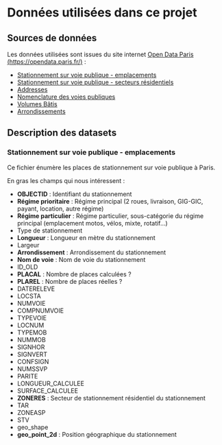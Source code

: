 # Données utilisées dans ce projet

## Sources de données

Les données utilisées sont issues du site internet [Open Data Paris (https://opendata.paris.fr/)](https://opendata.paris.fr/) :

- [Stationnement sur voie publique - emplacements](https://opendata.paris.fr/explore/dataset/stationnement-voie-publique-emplacements/table/?disjunctive.regpri&disjunctive.regpar&disjunctive.typsta&disjunctive.arrond)
- [Stationnement sur voie publique - secteurs résidentiels](https://opendata.paris.fr/explore/dataset/stationnement-sur-voie-publique-secteurs-residentiels/export/)
- [Addresses](https://opendata.paris.fr/explore/dataset/adresse_paris/table/)
- [Nomenclature des voies publiques](https://opendata.paris.fr/explore/dataset/noms_voies_actuelles_paris/table/)
- [Volumes Bâtis](https://opendata.paris.fr/explore/dataset/volumesbatisparis2011/table/?location=17,48.86576,2.33848&basemap=jawg.streets)
- [Arrondissements](https://opendata.paris.fr/explore/dataset/arrondissements/table/?location=12,48.85889,2.34692&basemap=jawg.streets)

## Description des datasets

### Stationnement sur voie publique - emplacements

Ce fichier énumère les places de stationnement sur voie publique à Paris.

En gras les champs qui nous intéressent :

- **OBJECTID** : Identifiant du stationnement
- **Régime prioritaire** : Régime principal (2 roues, livraison, GIG-GIC, payant, location, autre régime)
- **Régime particulier** : Régime particulier, sous-catégorie du régime principal (emplacement motos, vélos, mixte, rotatif...)
- Type de stationnement
- **Longueur** : Longueur en mètre du stationnement
- Largeur
- **Arrondissement** : Arrondissement du stationnement
- **Nom de voie** : Nom de voie du stationnement
- ID_OLD
- **PLACAL** : Nombre de places calculées ?
- **PLAREL** : Nombre de places réelles ?
- DATERELEVE
- LOCSTA
- NUMVOIE
- COMPNUMVOIE
- TYPEVOIE
- LOCNUM
- TYPEMOB
- NUMMOB
- SIGNHOR
- SIGNVERT
- CONFSIGN
- NUMSSVP
- PARITE
- LONGUEUR_CALCULEE
- SURFACE_CALCULEE
- **ZONERES** : Secteur de stationnement résidentiel du stationnement
- TAR
- ZONEASP
- STV
- geo_shape
- **geo_point_2d** : Position géographique du stationnement